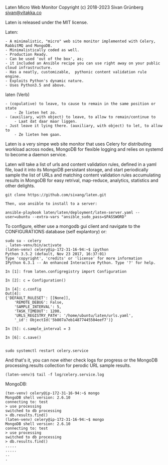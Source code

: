 Laten Micro Web Monitor Copyright (c) 2018-2023 Sivan Grünberg <sivan@vitakka.co>

Laten is released under the MIT license.

Laten:

    - A minimalistic, "micro" web site monitor implemented with Celery, RabbitMQ and MongoDB.
    - Minimalistically coded as well.
    - Production Ready.
    - Can be used 'out of the box', as;
    - it included an Ansible recipe you can use right away on your public cloud infrastructure.
    - Has a neatly, customizable,  pythonic content validation rule engine.
    - Exploits Python's dynamic nature.
    - Uses Python3.5 and above.


laten (Verb)

    - (copulative) to leave, to cause to remain in the same position or state
        - Ze lieten het zo.
    - (auxiliary, with object) to leave, to allow to remain/continue to
        - Laat dat daar maar liggen.
    - Just leave it lying there. (auxiliary, with object) to let, to allow to
        - Ze lieten hem gaan.

Laten is a very simpe web site monitor that uses Celery for distributing workload across nodes, MongoDB for flexible logging
and relies on systemd to become a daemon service.

Laten will take a list of urls and content validation rules, defined in a yaml file, load it into its MongoDB persistant storage,
and start periodically sample the list of URLs and matching content validation rules accumulating results in MongoDB for easy 
retrival, map-reduce, analytics, statistics and other delights.


```
git clone https://github.com/sivang/laten.git

Then, use ansible to install to a server:

ansible-playbook laten/laten/deployment/laten-server.yaml --user=ubuntu --extra-vars "ansible_sudo_pass=$PASSWORD" 

```

To configure, either use a mongodb gui client and navigate to the CONFIGURATIONS database (self explantory) or:

```
sudo su - celery 
. laten-venv/bin/activate
(laten-venv) celery@ip-172-31-16-94:~$ ipython
Python 3.5.2 (default, Nov 23 2017, 16:37:01) 
Type 'copyright', 'credits' or 'license' for more information
IPython 6.3.1 -- An enhanced Interactive Python. Type '?' for help.

In [1]: from laten.configregistry import Configuration

In [2]: c = Configuration()

In [4]: c.config
Out[4]: 
{'DEFAULT_RULESET': [[None]],
    'REMOTE_DEBUG': False,
    'SAMPLE_INTERVAL': 5,
    'TASK_TIMEOUT': 1200,
    'URLS_REGISTRY_PATH': '/home/ubuntu/laten/urls.yaml',
    '_id': ObjectId('5b807a7eb14877445504eef7')}

In [5]: c.sample_interval = 3

In [6]: c.save()


sudo systemctl restart celery.service 

```

And that's it, you can now either check logs for progress or the MongoDB processing.results collection for perodic URL sample results.

```
(laten-venv)$ tail -f log/celery.service.log

```
MongoDB:

```
(ten-venv) celery@ip-172-31-16-94:~$ mongo
MongoDB shell version: 2.6.10
connecting to: test
> use processing
switched to db processing
> db.results.find()
(laten-venv) celery@ip-172-31-16-94:~$ mongo
MongoDB shell version: 2.6.10
connecting to: test
> use processing
switched to db processing
> db.results.find()
.....
.....
..
.
```





